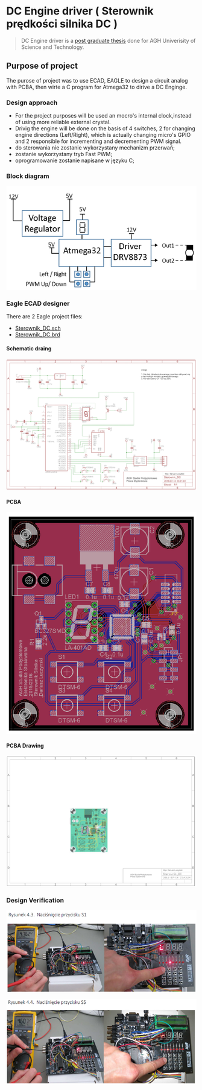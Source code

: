 # DC Engine driver ( Sterownik prędkości silnika DC )

> DC Engine driver is a [post graduate thesis](https://github.com/LuczynskiDar/SilnikDC/blob/master/Praca%20Podyplomowa%20-%20Sterownik%20Silnika%20-%20Dariusz%20%C5%81uczy%C5%84ski.pdf) done for AGH Univerisity of Science and Technology.

## Purpose of project

The purose of project was to use ECAD, EAGLE to design a circuit analog with
PCBA, then wirte a C program for Atmega32 to dirive a DC Enginge.

### Design approach

- For the project purposes will be used an mocro's internal clock,instead of using more reliable external crystal.
- Drivig the engine will be done on the basis of 4 switches, 2 for changing engine directions (Left/Right),
  which is actually changing micro's GPIO  and 2 responsible for incrementing and decrementing PWM signal.
- do sterowania nie zostanie wykorzystany mechanizm przerwań;
- zostanie wykorzystany tryb Fast PWM;
- oprogramowanie zostanie napisane w języku C;

### Block diagram

![Block diagram](https://github.com/LuczynskiDar/SilnikDC/blob/master/Img/bloc_diagram.PNG)

### Eagle ECAD designer

There are 2 Eagle project files:

- [Sterownik_DC.sch](https://github.com/LuczynskiDar/SilnikDC/blob/master/Sterownik_DC.sch)
- [Sterownik_DC.brd](https://github.com/LuczynskiDar/SilnikDC/blob/master/Sterownik_DC.brd)

#### Schematic draing

![Schematics](https://github.com/LuczynskiDar/SilnikDC/blob/master/Img/schematic.PNG)

#### PCBA
![PCBA view](https://github.com/LuczynskiDar/SilnikDC/blob/master/Img/PCBA_1.PNG)

#### PCBA Drawing
![PCBA drawing view](https://github.com/LuczynskiDar/SilnikDC/blob/master/Img/PCBA.PNG)

### Design Verification
![Press S1](https://github.com/LuczynskiDar/SilnikDC/blob/master/Img/press_s1.PNG)

![Press S5](https://github.com/LuczynskiDar/SilnikDC/blob/master/Img/press_s5.PNG)